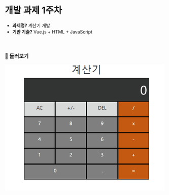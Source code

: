 # 개발 과제 1주차

- **과제명?** 계산기 개발
- **기반 기술?** Vue.js + HTML + JavaScript

<br>

### 🍰 둘러보기

![11](notes/11.gif)

